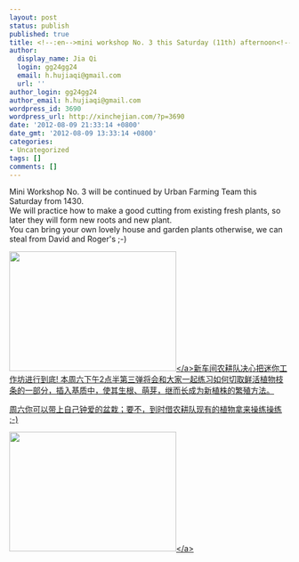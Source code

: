 ```yaml
---
layout: post
status: publish
published: true
title: <!--:en-->mini workshop No. 3 this Saturday (11th) afternoon<!--:--><!--:zh-->本周六(8&#47;11)迷你工作坊第三弹<!--:-->
author:
  display_name: Jia Qi
  login: gg24gg24
  email: h.hujiaqi@gmail.com
  url: ''
author_login: gg24gg24
author_email: h.hujiaqi@gmail.com
wordpress_id: 3690
wordpress_url: http://xinchejian.com/?p=3690
date: '2012-08-09 21:33:14 +0800'
date_gmt: '2012-08-09 13:33:14 +0800'
categories:
- Uncategorized
tags: []
comments: []
---
```

<p><!--:en-->Mini Workshop No. 3 will be continued by Urban Farming Team this Saturday from 1430.<br />
We will practice how to make a good cutting from existing fresh plants, so later they will form new roots and new plant.<br />
You can bring your own lovely house and garden plants otherwise, we can steal from David and Roger's ;-)</p>
<p><a href="http:&#47;&#47;xinchejian.com&#47;2012&#47;08&#47;09&#47;mini-workshop-no-3-this-saturday-11th-afternoon&#47;_129889922582700000&#47;" rel="attachment wp-att-3691"><img class="alignleft size-medium wp-image-3691" src="http:&#47;&#47;xinchejian.com&#47;wp-content&#47;uploads&#47;2012&#47;08&#47;129889922582700000-300x215.jpg" alt="" width="300" height="215" &#47;><&#47;a><!--:--><!--:zh-->新车间农耕队决心把迷你工作坊进行到底! 本周六下午2点半第三弹将会和大家一起练习如何切取鲜活植物枝条的一部分，插入基质中，使其生根、萌芽，继而长成为新植株的繁殖方法。</p>
<p>周六你可以带上自己钟爱的盆栽；要不，到时借农耕队现有的植物拿来操练操练 ;-)</p>
<p><a href="http:&#47;&#47;xinchejian.com&#47;2012&#47;08&#47;09&#47;mini-workshop-no-3-this-saturday-11th-afternoon&#47;_129889922582700000&#47;" rel="attachment wp-att-3691"><img class="alignleft size-medium wp-image-3691" src="http:&#47;&#47;xinchejian.com&#47;wp-content&#47;uploads&#47;2012&#47;08&#47;129889922582700000-300x215.jpg" alt="" width="300" height="215" &#47;><&#47;a><!--:--></p>
